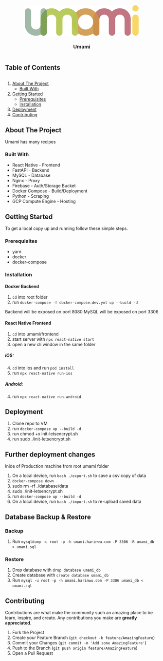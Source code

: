 <!-- PROJECT LOGO -->
<br />
<p align="center">
  <a href="https://github.com/ubclaunchpad/umami">
    <img src="frontend/src/assets/Logo.png" alt="Logo" height="100" resize>
  </a>
  <h3 align="center">Umami</h3>
</p>


<!-- TABLE OF CONTENTS -->
  <h2 style="display: inline-block">Table of Contents</h2>
  <ol>
    <li>
      <a href="#about-the-project">About The Project</a>
      <ul>
        <li><a href="#built-with">Built With</a></li>
      </ul>
    </li>
    <li>
      <a href="#getting-started">Getting Started</a>
      <ul>
        <li><a href="#prerequisites">Prerequisites</a></li>
        <li><a href="#installation">Installation</a></li>
      </ul>
    </li>
    <li><a href="#deployment">Deployment</a></li>
    <li><a href="#contributing">Contributing</a></li>
  </ol>



<!-- ABOUT THE PROJECT -->
## About The Project

Umami has many recipes


### Built With

* React Native - Frontend
* FastAPI - Backend
* MySQL - Database
* Nginx - Proxy
* Firebase - Auth/Storage Bucket
* Docker Compose - Build/Deployment
* Python - Scraping
* GCP Compute Engine - Hosting


<!-- GETTING STARTED -->
## Getting Started

To get a local copy up and running follow these simple steps.

### Prerequisites

* yarn
* docker
* docker-compose

### Installation
#### Docker Backend

1. `cd` into root folder
2. run `docker-compose -f docker-compose.dev.yml up --build -d`

Backend will be exposed on port 8080
MySQL will be exposed on port 3306

#### React Native Frontend

1. `cd` into umami/frontend
2. start server with `npx react-native start`
3. open a new cli window in the same folder

##### iOS:

4. `cd` into ios and run `pod install`
5. run `npx react-native run-ios`

##### Android: 

4. run `npx react-native run-android`

<!-- DEPLOYMENT -->
## Deployment

1. Clone repo to VM
2. run `docker-compose up --build -d`
3. run chmod +x init-letsencrypt.sh
4. run sudo ./init-letsencrypt.sh

## Further deployment changes 
Inide of Production machine from root umami folder
1. On a local device, run `bash ./export.sh` to save a csv copy of data
2. `docker-compose down`
3. sudo rm -rf ./database/data
4. sudo ./init-letsencrypt.sh
5. run `docker-compose up --build -d` 
6. On a local device, run `bash ./import.sh` to re-upload saved data

## Database Backup & Restore
### Backup
1. Run `mysqldump -u root -p -h umami.harinwu.com -P 3306 -R umami_db > umami.sql`

### Restore
1. Drop database with `drop database umami_db`
2. Create database with `create database umami_db`
3. Run `mysql -u root -p -h umami.harinwu.com -P 3306 umami_db < umami.sql`

<!-- CONTRIBUTING -->
## Contributing

Contributions are what make the community such an amazing place to be learn, inspire, and create. Any contributions you make are **greatly appreciated**.

1. Fork the Project
2. Create your Feature Branch (`git checkout -b feature/AmazingFeature`)
3. Commit your Changes (`git commit -m 'Add some AmazingFeature'`)
4. Push to the Branch (`git push origin feature/AmazingFeature`)
5. Open a Pull Request

